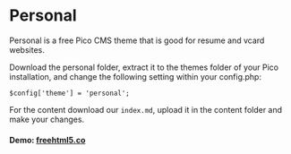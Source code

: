 # Personal
Personal is a free Pico CMS theme that is good for resume and vcard websites.

Download the personal folder, extract it to the themes folder of your Pico installation, and change the following setting within your config.php:

`$config['theme'] = 'personal';`

For the content download our `index.md`, upload it in the content folder and make your changes.

#### Demo: [freehtml5.co](https://demos.freehtml5.co/personal/)
